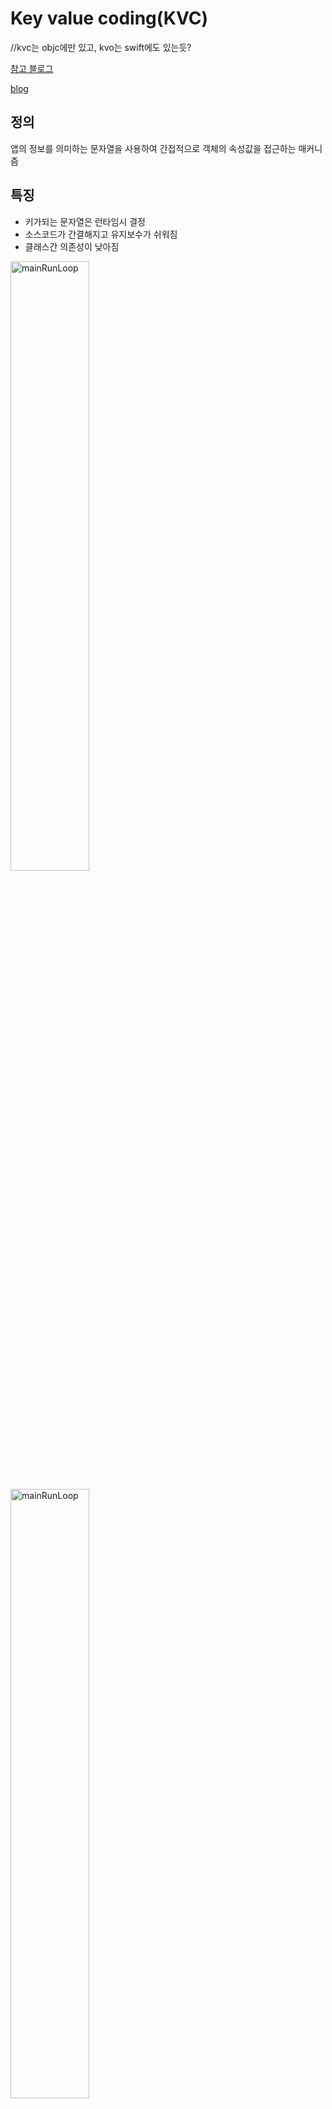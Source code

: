 # Key value coding(KVC)

//kvc는 objc에만 있고, kvo는 swift에도 있는듯?

[참고 블로그](http://minsone.github.io/mac/ios/ioskey-value-coding-key-value-observing)

[blog](http://funnyrella.blogspot.com/2013/10/27.html)

## 정의

앱의 정보를 의미하는 문자열을 사용하여 간접적으로 객체의 속성값을 접근하는 매커니즘

## 특징

- 키가되는 문자열은 런타임시 결정
- 소스코드가 간결해지고 유지보수가 쉬워짐
- 클래스간 의존성이 낮아짐

<img src="/uploads/292db56e41c9f5e0112e7b7684163adc/image.png" width="50%" height="50%" title="mainRunLoop"></img>

<img src="/uploads/125e49b09125e5529b2a784d20b29c0b/image.png" width="50%" height="50%" title="mainRunLoop"></img>

# Key Value Observing (KVO)

## 정의

모델 객체의 어떤 값이 변경되었을 경우 이를 UI에 반영하기 위해 컨트롤러는 모델 객체에 Observing을 도입하여 델리게이트에 특정메시지를 보내 처리할 수 있도록 함

## 특징

일대일, 일대다 관계에 대해서도 Observing 가능

모델 데이터에 반영되는 구조를 가진 앱은 코코아 바인딩을 사용하면 코드 최소화

<img src="/uploads/5afff1330fb70ad038ecad491ffeb12c/image.png" width="50%" height="50%" title="mainRunLoop"></img>

<img src="/uploads/b944a6d5e861393b1546e5499fed6aea/image.png" width="50%" height="50%" title="mainRunLoop"></img>

<img src="/uploads/8bdda57a0f76754d4140f8ba24333ff1/image.png" width="50%" height="50%" title="mainRunLoop"></img>

